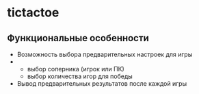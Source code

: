 # tictactoe

## Функциональные особенности

- Возможность выбора предварительных настроек для игры
- - выбор соперника (игрок или ПК)
  - выбор количества игор для победы
- Вывод предварительных результатов после каждой игры
